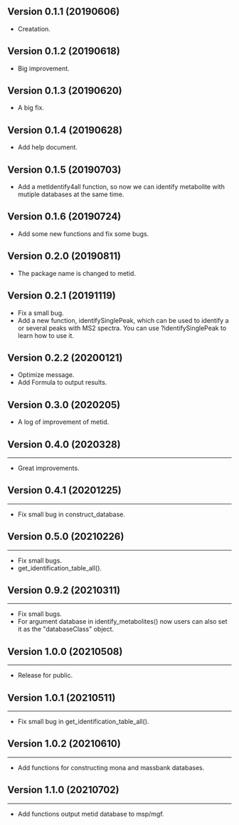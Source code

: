 ## Version 0.1.1 (20190606)

* Creatation.

## Version 0.1.2 (20190618)

* Big improvement.

## Version 0.1.3 (20190620)

* A big fix.

## Version 0.1.4 (20190628)

* Add help document.

## Version 0.1.5 (20190703)

* Add a metIdentify4all function, so now we can identify metabolite with mutiple databases at the same time.

## Version 0.1.6 (20190724)

* Add some new functions and fix some bugs.

## Version 0.2.0 (20190811)

* The package name is changed to metid.

## Version 0.2.1 (20191119)

* Fix a small bug.
* Add a new function, identifySinglePeak, which can be used to identify a or several peaks with MS2 spectra. You can use ?identifySinglePeak to learn how to use it.


## Version 0.2.2 (20200121)

* Optimize message.
* Add Formula to output results.

## Version 0.3.0 (2020205)

* A log of improvement of metid.

## Version 0.4.0 (2020328)
--------------
* Great improvements.

## Version 0.4.1 (20201225)
--------------
* Fix small bug in construct_database.

## Version 0.5.0 (20210226)
--------------
* Fix small bugs.
* get_identification_table_all().

## Version 0.9.2 (20210311)
--------------
* Fix small bugs.
* For argument database in identify_metabolites() now users can also set it as the "databaseClass" object.

## Version 1.0.0 (20210508)
--------------
* Release for public.

## Version 1.0.1 (20210511)
--------------
* Fix small bug in get_identification_table_all().

## Version 1.0.2 (20210610)
--------------
* Add functions for constructing mona and massbank databases.

## Version 1.1.0 (20210702)
--------------
* Add functions output metid database to msp/mgf.
